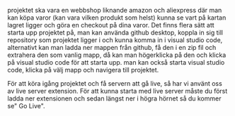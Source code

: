 projektet ska vara en webbshop liknande amazon och aliexpress där man kan köpa varor (kan vara vilken produkt som helst) kunna se vart på kartan lagret ligger och göra en checkout på dina varor.
Det finns flera sätt att starta upp projektet på, man kan använda github desktop, koppla in sig till repository som projektet ligger i och kunna komma in i visual studio code,
alternativt kan man ladda ner mappen från github, få den i en zip fil och extrahera den som vanlig mapp, då kan man högerklicka på den och klicka på visual studio code för att starta upp.
man kan också starta visual studio code, klicka på välj mapp och navigera till projektet.

För att köra igång projektet och få servern att gå live, så har vi använt oss av live server extension. För att kunna starta med live server måste du först ladda ner extensionen och sedan längst ner i högra hörnet så du kommer se" Go Live".

